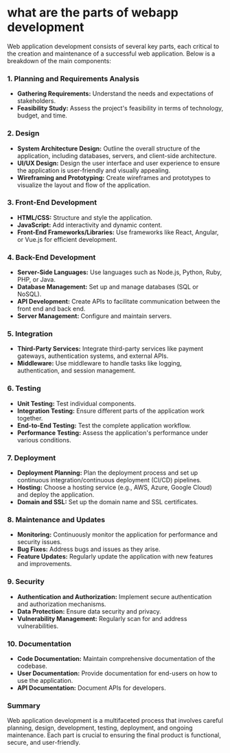 # what are the parts of webapp development

Web application development consists of several key parts, each critical to the creation and maintenance of a successful web application. Below is a breakdown of the main components:

### 1. Planning and Requirements Analysis
- **Gathering Requirements:** Understand the needs and expectations of stakeholders.
- **Feasibility Study:** Assess the project's feasibility in terms of technology, budget, and time.

### 2. Design
- **System Architecture Design:** Outline the overall structure of the application, including databases, servers, and client-side architecture.
- **UI/UX Design:** Design the user interface and user experience to ensure the application is user-friendly and visually appealing.
- **Wireframing and Prototyping:** Create wireframes and prototypes to visualize the layout and flow of the application.

### 3. Front-End Development
- **HTML/CSS:** Structure and style the application.
- **JavaScript:** Add interactivity and dynamic content.
- **Front-End Frameworks/Libraries:** Use frameworks like React, Angular, or Vue.js for efficient development.

### 4. Back-End Development
- **Server-Side Languages:** Use languages such as Node.js, Python, Ruby, PHP, or Java.
- **Database Management:** Set up and manage databases (SQL or NoSQL).
- **API Development:** Create APIs to facilitate communication between the front end and back end.
- **Server Management:** Configure and maintain servers.

### 5. Integration
- **Third-Party Services:** Integrate third-party services like payment gateways, authentication systems, and external APIs.
- **Middleware:** Use middleware to handle tasks like logging, authentication, and session management.

### 6. Testing
- **Unit Testing:** Test individual components.
- **Integration Testing:** Ensure different parts of the application work together.
- **End-to-End Testing:** Test the complete application workflow.
- **Performance Testing:** Assess the application's performance under various conditions.

### 7. Deployment
- **Deployment Planning:** Plan the deployment process and set up continuous integration/continuous deployment (CI/CD) pipelines.
- **Hosting:** Choose a hosting service (e.g., AWS, Azure, Google Cloud) and deploy the application.
- **Domain and SSL:** Set up the domain name and SSL certificates.

### 8. Maintenance and Updates
- **Monitoring:** Continuously monitor the application for performance and security issues.
- **Bug Fixes:** Address bugs and issues as they arise.
- **Feature Updates:** Regularly update the application with new features and improvements.

### 9. Security
- **Authentication and Authorization:** Implement secure authentication and authorization mechanisms.
- **Data Protection:** Ensure data security and privacy.
- **Vulnerability Management:** Regularly scan for and address vulnerabilities.

### 10. Documentation
- **Code Documentation:** Maintain comprehensive documentation of the codebase.
- **User Documentation:** Provide documentation for end-users on how to use the application.
- **API Documentation:** Document APIs for developers.

### Summary
Web application development is a multifaceted process that involves careful planning, design, development, testing, deployment, and ongoing maintenance. Each part is crucial to ensuring the final product is functional, secure, and user-friendly.
